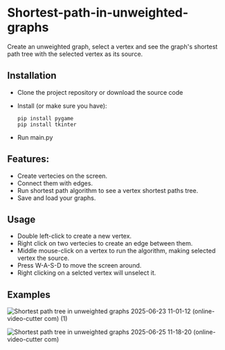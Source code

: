 # Shortest-path-in-unweighted-graphs
Create an unweighted graph, select a vertex and see the graph's shortest path tree with the selected vertex as its source.

## Installation
* Clone the project repository or download the source code
* Install (or make sure you have):

  ```
  pip install pygame
  pip install tkinter
  ```
  
* Run main.py

## Features:
* Create vertecies on the screen.
* Connect them with edges.
* Run shortest path algorithm to see a vertex shortest paths tree.
* Save and load your graphs.

## Usage
* Double left-click to create a new vertex.
* Right click on two vertecies to create an edge between them.
* Middle mouse-click on a vertex to run the algorithm, making selected vertex the source.
* Press W-A-S-D to move the screen around.
* Right clicking on a selcted vertex will unselect it.

## Examples
![Shortest path tree in unweighted graphs 2025-06-23 11-01-12 (online-video-cutter com) (1)](https://github.com/user-attachments/assets/df693932-b6e3-4514-bac9-cdaf649d355c)

![Shortest path tree in unweighted graphs 2025-06-25 11-18-20 (online-video-cutter com)](https://github.com/user-attachments/assets/ef31f7d6-e58d-46a7-8ef9-e48708dfbaca)
